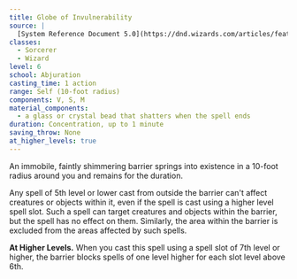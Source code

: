 ```yaml
---
title: Globe of Invulnerability
source: |
  [System Reference Document 5.0](https://dnd.wizards.com/articles/features/systems-reference-document-srd)
classes:
  - Sorcerer
  - Wizard
level: 6
school: Abjuration
casting_time: 1 action
range: Self (10-foot radius)
components: V, S, M
material_components:
  - a glass or crystal bead that shatters when the spell ends
duration: Concentration, up to 1 minute
saving_throw: None
at_higher_levels: true
---
```


An immobile, faintly shimmering barrier springs into existence in a 10-foot radius around you and remains for the duration.

Any spell of 5th level or lower cast from outside the barrier can't affect creatures or objects within it, even if the spell is cast using a higher level spell slot. Such a spell can target creatures and objects within the barrier, but the spell has no effect on them. Similarly, the area within the barrier is excluded from the areas affected by such spells.

**At Higher Levels.** When you cast this spell using a spell slot of 7th level or higher, the barrier blocks spells of one level higher for each slot level above 6th.
